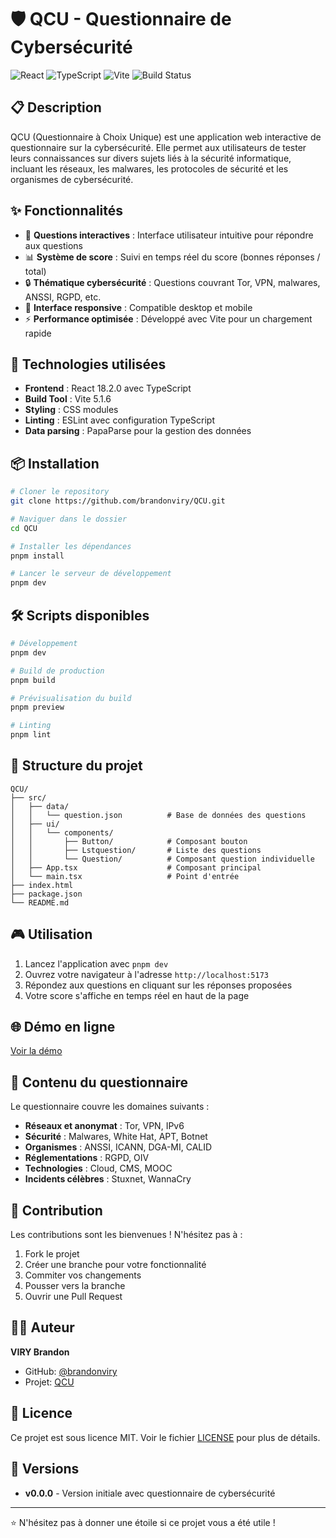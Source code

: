 # 🛡️ QCU - Questionnaire de Cybersécurité

![React](https://img.shields.io/badge/React-18.2.0-61DAFB?style=for-the-badge&logo=react&logoColor=white)
![TypeScript](https://img.shields.io/badge/TypeScript-5.4.2-3178C6?style=for-the-badge&logo=typescript&logoColor=white)
![Vite](https://img.shields.io/badge/Vite-5.1.6-646CFF?style=for-the-badge&logo=vite&logoColor=white)
![Build Status](https://img.shields.io/badge/Build-Passing-brightgreen?style=for-the-badge)

## 📋 Description

QCU (Questionnaire à Choix Unique) est une application web interactive de questionnaire sur la cybersécurité. Elle permet aux utilisateurs de tester leurs connaissances sur divers sujets liés à la sécurité informatique, incluant les réseaux, les malwares, les protocoles de sécurité et les organismes de cybersécurité.

## ✨ Fonctionnalités

- 🎯 **Questions interactives** : Interface utilisateur intuitive pour répondre aux questions
- 📊 **Système de score** : Suivi en temps réel du score (bonnes réponses / total)
- 🔒 **Thématique cybersécurité** : Questions couvrant Tor, VPN, malwares, ANSSI, RGPD, etc.
- 📱 **Interface responsive** : Compatible desktop et mobile
- ⚡ **Performance optimisée** : Développé avec Vite pour un chargement rapide

## 🚀 Technologies utilisées

- **Frontend** : React 18.2.0 avec TypeScript
- **Build Tool** : Vite 5.1.6
- **Styling** : CSS modules
- **Linting** : ESLint avec configuration TypeScript
- **Data parsing** : PapaParse pour la gestion des données

## 📦 Installation

```bash
# Cloner le repository
git clone https://github.com/brandonviry/QCU.git

# Naviguer dans le dossier
cd QCU

# Installer les dépendances
pnpm install

# Lancer le serveur de développement
pnpm dev
```

## 🛠️ Scripts disponibles

```bash
# Développement
pnpm dev

# Build de production
pnpm build

# Prévisualisation du build
pnpm preview

# Linting
pnpm lint
```

## 📁 Structure du projet

```
QCU/
├── src/
│   ├── data/
│   │   └── question.json          # Base de données des questions
│   ├── ui/
│   │   └── components/
│   │       ├── Button/            # Composant bouton
│   │       ├── Lstquestion/       # Liste des questions
│   │       └── Question/          # Composant question individuelle
│   ├── App.tsx                    # Composant principal
│   └── main.tsx                   # Point d'entrée
├── index.html
├── package.json
└── README.md
```

## 🎮 Utilisation

1. Lancez l'application avec `pnpm dev`
2. Ouvrez votre navigateur à l'adresse `http://localhost:5173`
3. Répondez aux questions en cliquant sur les réponses proposées
4. Votre score s'affiche en temps réel en haut de la page

## 🌐 Démo en ligne

[Voir la démo](https://demo-qcu.vecel.app/)

## 📝 Contenu du questionnaire

Le questionnaire couvre les domaines suivants :
- **Réseaux et anonymat** : Tor, VPN, IPv6
- **Sécurité** : Malwares, White Hat, APT, Botnet
- **Organismes** : ANSSI, ICANN, DGA-MI, CALID
- **Réglementations** : RGPD, OIV
- **Technologies** : Cloud, CMS, MOOC
- **Incidents célèbres** : Stuxnet, WannaCry

## 🤝 Contribution

Les contributions sont les bienvenues ! N'hésitez pas à :
1. Fork le projet
2. Créer une branche pour votre fonctionnalité
3. Commiter vos changements
4. Pousser vers la branche
5. Ouvrir une Pull Request

## 👨‍💻 Auteur

**VIRY Brandon**
- GitHub: [@brandonviry](https://github.com/brandonviry)
- Projet: [QCU](https://github.com/brandonviry/QCU)

## 📄 Licence

Ce projet est sous licence MIT. Voir le fichier [LICENSE](LICENSE) pour plus de détails.

## 🔄 Versions

- **v0.0.0** - Version initiale avec questionnaire de cybersécurité

---

⭐ N'hésitez pas à donner une étoile si ce projet vous a été utile !
